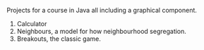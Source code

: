 Projects for a course in Java all including a graphical component.
1. Calculator
2. Neighbours, a model for how neighbourhood segregation.
3. Breakouts, the classic game.
